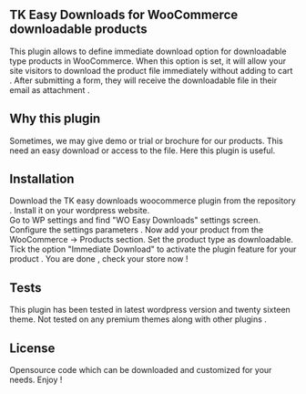 ## TK Easy Downloads for WooCommerce downloadable products

This plugin allows to define immediate download option for downloadable type products in WooCommerce. When this option is set, it will allow your site visitors to download the product file immediately without adding to cart . After submitting a form, they will receive the downloadable file in their email as attachment .


## Why this plugin

Sometimes, we may give demo  or trial or brochure for our products. This need an easy download or access to the file. Here this plugin is useful. 

## Installation

Download the TK easy downloads woocommerce plugin from the repository . 
Install it on your wordpress website.  
Go to WP settings and find "WO Easy Downloads" settings screen.
Configure the settings parameters .
Now add your product from the WooCommerce -> Products section.
Set the product type as downloadable.
Tick the option "Immediate Download" to activate the plugin feature for your product .
You are done , check your store now !



## Tests

This plugin has been  tested in latest wordpress version and twenty sixteen theme. Not tested on any premium themes along with other plugins .

## License

Opensource code which can be downloaded and customized for your needs. Enjoy !